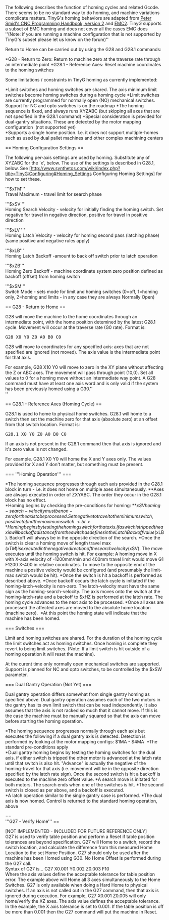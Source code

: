 The following describes the function of homing cycles and related Gcode. There seems to be no standard way to do homing, and machine variations complicate matters. TinyG's homing behaviors are adapted from [Peter Smid's CNC Programming Handbook, version 2](http://books.google.com/books?id=JNnQ8r5merMC&lpg=PA444&ots=PYOFKP-WtL&dq=Smid%20version3&pg=PA447#v=onepage&q=Smid%20version3&f=false) and [EMC2](http://www.linuxcnc.org/docview/html/config_ini_homing.html). TinyG supports a subset of EMC homing and does not cover all the cases EMC does ''(Note: if you are running a machine configuration that is not supported by TinyG's subset please let us know on the forum)''

Return to Home can be carried out by using the G28 and G28.1 commands: 

*G28 - Return to Zero: Return to machine zero at the traverse rate through an intermediate point 
*G28.1 - Reference Axes: Reset machine coordinates to the homing switches<br>

Some limitations / constraints in TinyG homing as currently implemented: 

*Limit switches and homing switches are shared. The axis minimum limit switches become homing switches during a homing cycle 
*Limit switches are currently programmed for normally open (NO) mechanical switches. Support for NC and opto switches is on the roadmap 
*The homing sequence is fixed, and always runs XYZABC (but skipping all axes that are not specified in the G28.1 command) 
*Special consideration is provided for dual-gantry situations. These are detected by the motor mapping configuration &nbsp;(not supported yet)<br> 
*Supports a single home position. I.e. it does not support multiple-homes such as used by dual pallet machines and other complex machining centers

== Homing Configuration Settings  ==

The following per-axis settings are used by homing. Substitute any of XYZABC for the 'x', below. The use of the settings is described in G28.1, below. See [http://www.synthetos.com/wiki/index.php?title=TinyG:Configuring#Homing_Settings Configuring Homing Settings]&nbsp;for how to set these. 

'''$xTM'''<span class="Apple-tab-span" style="white-space:pre">	</span>Travel Maximum - travel limit for search phase<br> 

'''$xSV '''<span class="Apple-tab-span" style="white-space:pre">	</span>Homing Search Velocity - velocity for initially finding the homing switch. Set negative for travel in negative direction, positive for travel in positive direction

'''$xLV '''<span class="Apple-tab-span" style="white-space:pre">	</span>Homing Latch Velocity - velocity for homing second pass (latching phase) (same positive and negative rules apply)

'''$xLB''' <span class="Apple-tab-span" style="white-space:pre">	</span>Homing Latch Backoff -amount to back off switch prior to latch operation

'''$xZB''' <span class="Apple-tab-span" style="white-space:pre">	</span>Homing Zero Backoff - machine coordinate system zero position defined as backoff (offset) from homing switch 

'''$xSM'''<span class="Apple-tab-span" style="white-space:pre">	</span>Switch Mode - sets mode for limit and homing switches (0=off, 1=homing only, 2=homing and limits - in any case they are always Normally Open)

== G28 - Return to Home  ==

G28 will move the machine to the home coordinates through an intermediate point, with the home position detemined by the latest G28.1 cycle. Movement will occur at the traverse rate (G0 rate). Format is: 
<pre>G28 X0 Y0 Z0 A0 B0 C0</pre> 
G28 will move to coordinates for any specified axis: axes that are not specified are ignored (not moved). The axis value is the intermediate point for that axis. 

For example, G28 X10 Y0 will move to zero in the XY plane without affecting the Z or ABC axes. The movement will pass through point (10,0). Set all values to 0 for a homing move without an intermediate way point. A G28 command must have at least one axis word and is only valid if the system has been previously homed using a G30.''<br>'' 

== G28.1 - Reference Axes (Homing Cycle)  ==

G28.1 is used to home to physical home switches. G28.1 will home to a switch then set the machine zero for that axis (absolute zero) at an offset from that switch location. Format is: 
<pre>G28.1 X0 Y0 Z0 A0 B0 C0
</pre> 
If an axis is not present in the G28.1 command then that axis is ignored and it's zero value is not changed. &nbsp; 

For example. G28.1 X0 Y0 will home the X and Y axes only. The values provided for X and Y don't matter, but something must be present.

=== '''Homing Operation'''  ===

*The homing sequence progresses through each axis provided in the G28.1 block in turn - i.e. it does not home on multiple axes simultaneously. 
**Axes are always executed in order of ZXYABC. The order they occur in the G28.1 block has no effect.<br> 
*Homing begins by checking the pre-conditions for homing: 
**$xSV homing-search-velocity must be non-zero for the axis to be processed. Set negative to travel to the minimum switch, positive to find the maximum switch.<br> 
*Homing begins by testing the homing switch for that axis. If a switch is tripped the axis will back off a distance from the switch as defines in the Latch Backoff value ($xLB). Backoff will always be in the opposite direction of the search.
*Once the switch is clear a homing move of length travel max ($xTM) is executed in the negative direction of the search velocity ($xSV). The move executes until the homing switch is hit. For example: A homing move in X with X-axis velocity of -1200mm/min and 400mm travel limit would move G1 F1200 X-400 in relative coordinates. To move to the opposite end of the machine a positive velocity would be configured (and presumably the limit-max switch would be hit). 
*Once the switch is hit a backoff is performed as described above. 
*Once backoff occurs the latch cycle is initiated if the homing-latch-velocity is non-zero. The latch-velocity must have the same sign as the homing-search-velocity. The axis moves onto the switch at the homing-latch-rate and a backoff to $xHZ is performed at the latch rate. The homing cycle advances to the next axis to be processed. 
*Once all axes are processed the affected axes are moved to the absolute home location (machine zero).&nbsp;
*At this point the homing state will indicate that the machine has been homed.&nbsp;<br>

=== Switches  ===

Limit and homing switches are shared. For the duration of the homing cycle the limit switches act as homing switches. Once homing is complete they revert to being limit switches. (Note: If a limit switch is hit outside of a homing operation it will reset the machine). 

At the curent time only normally open mechanical switches are supported. Support is planned for NC and opto switches, to be controlled by the $xSW parameter.<br> 

=== Dual Gantry Operation (Not Yet) ===

Dual gantry operation differs somewhat from single gantry homing as specified above. Dual gantry operation assumes each of the two motors in the gantry has its own limit switch that can be read independently. It also assumes that the axis is not racked so much that it cannot move. If this is the case the machine must be manually squared so that the axis can move before starting the homing operation. &nbsp;&nbsp; 

*The homing sequence progresses normally through each axis but executes the following if a dual gantry axis is detected. Detection is performed by looking at the motor mapping configs: $1MA - $4MA&nbsp; 
*The standard pre-conditions apply<br> 
*Dual gantry homing begins by testing the homing switches for the dual axis. if either switch is tripped the other motor is advanced at the latch rate until that switch is also hit. "Advance" is actually the negative of the homing-travel for that axis (i.e. movement will be in the opposite direction specified by the latch rate sign). Once the second switch is hit a backoff is executed to the machine zero offset value. 
*A search move is initated for both motors. The search ends when one of the switches is hit. 
*The second switch is closed as per above, and a backoff is executed.<br> 
*A latch operation similar to the single gantry case is performed. 
*The dual axis is now homed. Control is returned to the standard homing operation, above<br>

== <br>'''G27 - Verify Home'''  ==

[NOT IMPLEMENTED - INCLUDED FOR FUTURE REFERENCE ONLY] <br>G27 is used to verify table position and perform a Reset if table position tolerances are beyond specification. G27 will Home to a switch, record the switch location, and calculate the difference from this measured Home Location to the set Home Position. G27 should only be used after the machine has been Homed using G30. No Home Offset is performed during the G27 call.<br>Syntax of G27 is... G27 X0.001 Y0.002 Z0.003 F10<br>Where the axis values define the acceptable tolerance for table position error. The example above will Home all 3 axes simultaneously to the Home Switches. G27 is only available when doing a Hard Home to physical switches. If an axis is not called out in the G27 command, then that axis is ignored during execution. For example, G27 X0.001 Z0.005 will only home/verify the XZ axes. The axis value defines the acceptable tolerance. In the example, the X axis tolerance is set to 0.001. If the table position is off be more than 0.001 then the G27 command will put the machine in Reset.<br>
